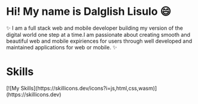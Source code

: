 ### <h1> Hi! My name is Dalglish Lisulo 😄</h1>

✨ I am a full stack web and mobile developer building my version of the digital world one step at a time.I am passionate about creating smooth and beautiful web and mobile expiriences for users through well developed and maintained applications for web
or mobile. ✨

<h1> Skills</h1>
[![My Skills](https://skillicons.dev/icons?i=js,html,css,wasm)](https://skillicons.dev)
